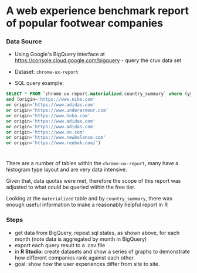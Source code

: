# A web experience benchmark report of popular footwear companies

### Data Source

- Using Google's BigQuery interface at https://console.cloud.google.com/bigquery - query the crux data set
- Dataset: `chrome-ux-report`

- SQL query example:

```sql
SELECT * FROM `chrome-ux-report.materialized.country_summary` where (yyyymm = 202401 ) and country_code='us' 
and (origin='https://www.nike.com' 
or origin='https://www.adidas.com'
or origin='https://www.underarmour.com'
or origin='https://www.hoka.com'
or origin='https://www.adidas.com'
or origin='https://www.adidas.com'
or origin='https://www.on.com'
or origin='https://www.newbalance.com'
or origin='https://www.reebok.com/')

```

#

There are a number of tables within the `chrome-ux-report`, many have a histogram type layout and are very data intensive.  

Given that, data quotas were met, therefore the scope of this report was adjusted to what could be queried within the free tier.

Looking at the `materialized` table and by `country_summary`, there was enough useful information to make a reasonably helpful report in R

### Steps

- get data from BigQuery, repeat sql states, as shown above, for each month (note data is aggregated by month in BigQuery)
- export each query result to a .csv file
- in **R Studio**: create datasets and show a series of  graphs to demonstrate how different companies rank against each other. 
- goal: show how the user experiences differ from site to site.
